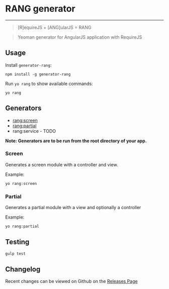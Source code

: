 # RANG generator

---

> [R]equireJS + [ANG]ularJS = RANG

> Yeoman generator for AngularJS application with RequireJS

## Usage

Install `generator-rang`:

```
npm install -g generator-rang
```

Run `yo rang` to show available commands:

```
yo rang
```

## Generators

* [rang:screen](#screen)
* [rang:partial](#partial)
* rang:service - TODO

**Note: Generators are to be run from the root directory of your app.**

### Screen

Generates a screen module with a controller and view.

Example:

```bash
yo rang:screen
```

### Partial

Generates a partial module with a view and optionally a controller

Example:

```bash
yo rang:partial
```

## Testing
```bash
gulp test
```

## Changelog

Recent changes can be viewed on Github on the [Releases Page](https://github.com/rise2semi/generator-rang/releases)
